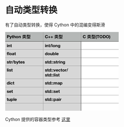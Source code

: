 # 自动类型转换

有了自动类型转换，使得 Cython 中的混编变得斯滑

![](https://raw.githubusercontent.com/hsxhr-10/Blog/master/image/cython-4.png)

Cython 提供的容器类型参考 [这里](https://github.com/hsxhr-10/Blog/blob/master/Python/%E5%AE%B9%E5%99%A8/Cython%E5%AE%B9%E5%99%A8%E7%B1%BB%E5%9E%8B.md#cython-%E5%AE%B9%E5%99%A8%E7%B1%BB%E5%9E%8B)
